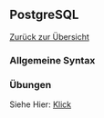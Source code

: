 ## PostgreSQL

[Zurück zur Übersicht](../../README.md)

### Allgemeine Syntax



### Übungen
Siehe Hier: [Klick](UEBUNGEN.md)
